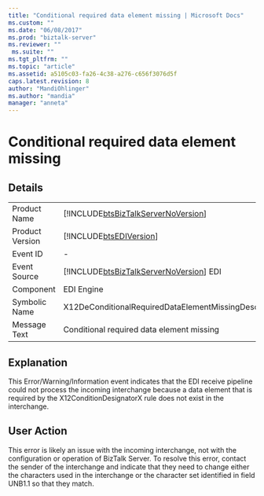 ```yaml
---
title: "Conditional required data element missing | Microsoft Docs"
ms.custom: ""
ms.date: "06/08/2017"
ms.prod: "biztalk-server"
ms.reviewer: ""
 ms.suite: ""
ms.tgt_pltfrm: ""
ms.topic: "article"
ms.assetid: a5105c03-fa26-4c38-a276-c656f3076d5f
caps.latest.revision: 8
author: "MandiOhlinger"
ms.author: "mandia"
manager: "anneta"
---
```

# Conditional required data element missing
## Details  
  
|||  
|-|-|  
|Product Name|[!INCLUDE[btsBizTalkServerNoVersion](../includes/btsbiztalkservernoversion-md.md)]|  
|Product Version|[!INCLUDE[btsEDIVersion](../includes/btsediversion-md.md)]|  
|Event ID|-|  
|Event Source|[!INCLUDE[btsBizTalkServerNoVersion](../includes/btsbiztalkservernoversion-md.md)] EDI|  
|Component|EDI Engine|  
|Symbolic Name|X12DeConditionalRequiredDataElementMissingDescription|  
|Message Text|Conditional required data element missing|  
  
## Explanation  
 This Error/Warning/Information event indicates that the EDI receive pipeline could not process the incoming interchange because a data element that is required by the X12ConditionDesignatorX rule does not exist in the interchange.  
  
## User Action  
 This error is likely an issue with the incoming interchange, not with the configuration or operation of BizTalk Server. To resolve this error, contact the sender of the interchange and indicate that they need to change either the characters used in the interchange or the character set identified in field UNB1.1 so that they match.
